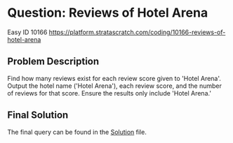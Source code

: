 # Question: Reviews of Hotel Arena
Easy ID 10166
https://platform.stratascratch.com/coding/10166-reviews-of-hotel-arena

## Problem Description
Find how many reviews exist for each review score given to 'Hotel Arena'. Output the hotel name ('Hotel Arena'), each review score, and the number of reviews for that score. Ensure the results only include 'Hotel Arena.'

## Final Solution
The final query can be found in the [Solution](./solution.sql) file.